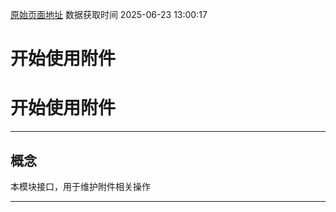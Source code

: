 [原始页面地址](https://docs.ekuaibao.com/docs/open-api/attachment/info)
数据获取时间 2025-06-23 13:00:17

# 开始使用附件

# 开始使用附件

* * *

## 概念​

本模块接口，用于维护附件相关操作

* * *
